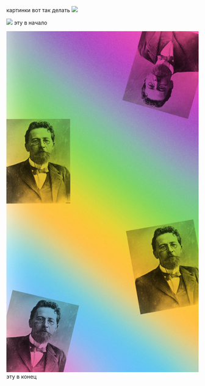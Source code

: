 картинки вот так делать ![](названиекартинки)

![](Варясолнце.jpg) эту в начало

![](цветнойЧехов.jpg) эту в конец
